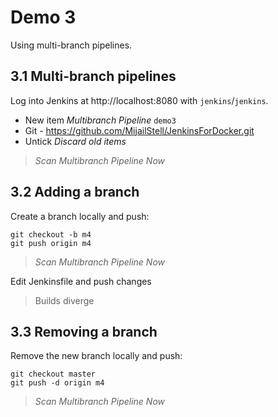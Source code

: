 # Demo 3

Using multi-branch pipelines.

## 3.1 Multi-branch pipelines

Log into Jenkins at http://localhost:8080 with `jenkins`/`jenkins`.

- New item _Multibranch Pipeline_ `demo3`
- Git - https://github.com/MijailStell/JenkinsForDocker.git
- Untick _Discard old items_

> _Scan Multibranch Pipeline Now_

## 3.2 Adding a branch

Create a branch locally and push:

```
git checkout -b m4
git push origin m4
```

> _Scan Multibranch Pipeline Now_

Edit Jenkinsfile and push changes

> Builds diverge

## 3.3 Removing a branch

Remove the new branch locally and push:

```
git checkout master
git push -d origin m4
```
> _Scan Multibranch Pipeline Now_